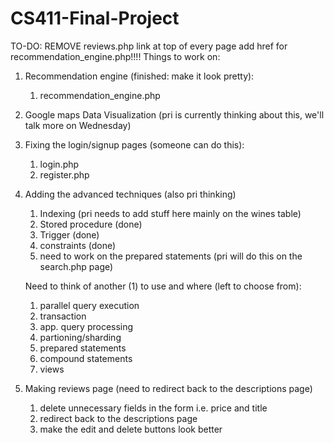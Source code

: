 # CS411-Final-Project
TO-DO: REMOVE reviews.php link at top of every page add href for recommendation_engine.php!!!!
Things to work on:
1. Recommendation engine (finished: make it look pretty):
   1. recommendation_engine.php
2. Google maps Data Visualization (pri is currently thinking about this, we'll talk more on Wednesday)
3. Fixing the login/signup pages (someone can do this):
    1. login.php
    2. register.php
4. Adding the advanced techniques (also pri thinking)
    1. Indexing (pri needs to add stuff here mainly on the wines table)
    2. Stored procedure (done)
    3. Trigger (done)
    4. constraints (done)
    5. need to work on the prepared statements (pri will do this on the search.php page)
    
    Need to think of another (1) to use and where (left to choose from):
    1.    parallel query execution
    2.   transaction
    3.  app. query processing
    4.    partioning/sharding
    5.   prepared statements
    6.  compound statements
    7. views
5. Making reviews page (need to redirect back to the descriptions page)
    1. delete unnecessary fields in the form i.e. price and title
    2. redirect back to the descriptions page
    3. make the edit and delete buttons look better
